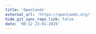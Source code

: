 ```yaml
---
title: 'Openlands'
external_url: 'https://openlands.org/'
hide_git_sync_repo_link: false
date: '00:12 23-01-2019'
---
```


